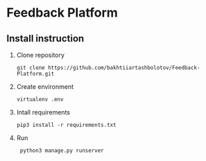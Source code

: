# Feedback Platform
## Install instruction
1. Clone repository
    ```
    git clone https://github.com/bakhtiiartashbolotov/Feedback-Platform.git
    ```
2. Create environment
   ```
   virtualenv .env
   ```
3. Intall requirements
   ```
   pip3 install -r requirements.txt
   ```
4. Run
   ```
    python3 manage.py runserver
    ```